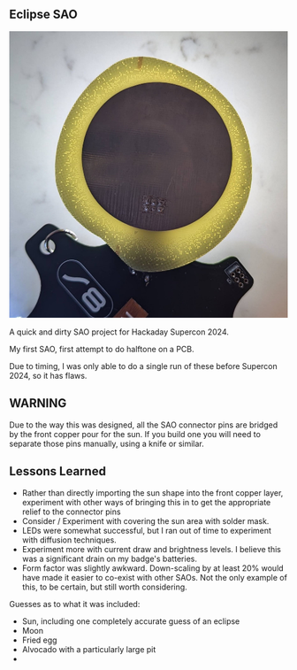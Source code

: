 ## Eclipse SAO

![Eclipse SAO](working_docs/eclipse_sao_final.jpg)

A quick and dirty SAO project for Hackaday Supercon 2024.

My first SAO, first attempt to do halftone on a PCB.

Due to timing, I was only able to do a single run of these before Supercon 2024, so it has flaws.

## WARNING

Due to the way this was designed, all the SAO connector pins are bridged by the front copper pour for the sun.  If you build one you will need to separate those pins manually, using a knife or similar.

## Lessons Learned

- Rather than directly importing the sun shape into the front copper layer, experiment with other ways of bringing this in to get the appropriate relief to the connector pins
- Consider / Experiment with covering the sun area with solder mask.
- LEDs were somewhat successful, but I ran out of time to experiment with diffusion techniques.  
- Experiment more with current draw and brightness levels.  I believe this was a significant drain on my badge's batteries.
- Form factor was slightly awkward.  Down-scaling by at least 20% would have made it easier to co-exist with other SAOs.  Not the only example of this, to be certain, but still worth considering.


Guesses as to what it was included:
- Sun, including one completely accurate guess of an eclipse
- Moon
- Fried egg
- Alvocado with a particularly large pit
- 
